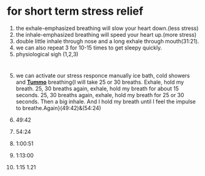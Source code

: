 # for short term stress relief

1. the exhale-emphasized breathing will slow your heart down.(less stress)
2. the inhale-emphasized breathing will speed your heart up.(more stress)
3. double little inhale through nose and a long exhale through mouth(31:21).
4. we can also repeat 3 for 10-15 times to get sleepy quickly.
5. physiological sigh (1,2,3)

#

5. we can activate our stress responce manually ice bath, cold showers
   and [__Tummo__](https://www.google.com/search?q=tummo+breathing) breathing{I will take 25 or 30 breaths. Exhale, hold my breath. 25, 30 breaths again, exhale, hold my breath for about 15 seconds. 25, 30 breaths again, exhale, hold my breath for 25 or 30 seconds. Then a big inhale. And I hold my breath until I feel the impulse to breathe.Again}(49:42)&(54:24)

6. 49:42
7. 54:24
8. 1:00:51
9. 1:13:00
10. 1:15
    1.21
